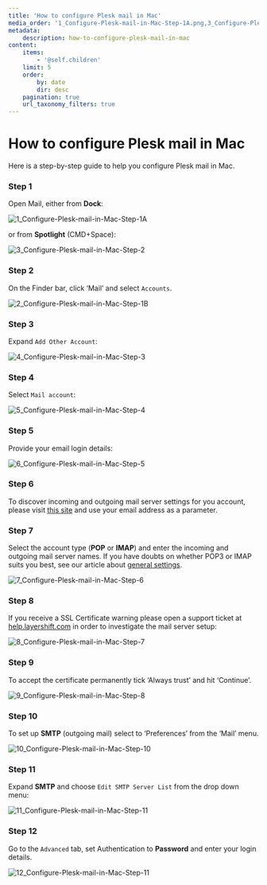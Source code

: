 ```yaml
---
title: 'How to configure Plesk mail in Mac'
media_order: '1_Configure-Plesk-mail-in-Mac-Step-1A.png,3_Configure-Plesk-mail-in-Mac-Step-2.png,2_Configure-Plesk-mail-in-Mac-Step-1B.png,4_Configure-Plesk-mail-in-Mac-Step-3.png,9_Configure-Plesk-mail-in-Mac-Step-8.png,8_Configure-Plesk-mail-in-Mac-Step-7.png,7_Configure-Plesk-mail-in-Mac-Step-6.png,5_Configure-Plesk-mail-in-Mac-Step-4.png,6_Configure-Plesk-mail-in-Mac-Step-5.png,10_Configure-Plesk-mail-in-Mac-Step-10.png,11_Configure-Plesk-mail-in-Mac-Step-11.png,12_Configure-Plesk-mail-in-Mac-Step-11.png'
metadata:
    description: how-to-configure-plesk-mail-in-mac
content:
    items:
        - '@self.children'
    limit: 5
    order:
        by: date
        dir: desc
    pagination: true
    url_taxonomy_filters: true
---
```


# How to configure Plesk mail in Mac

Here is a step-by-step guide to help you configure Plesk mail in Mac.

### Step 1

Open Mail, either from **Dock**:

![1_Configure-Plesk-mail-in-Mac-Step-1A](1_Configure-Plesk-mail-in-Mac-Step-1A.png "1_Configure-Plesk-mail-in-Mac-Step-1A")

or from **Spotlight** (CMD+Space):

![3_Configure-Plesk-mail-in-Mac-Step-2](3_Configure-Plesk-mail-in-Mac-Step-2.png "3_Configure-Plesk-mail-in-Mac-Step-2")

### Step 2

On the Finder bar, click ‘Mail’ and select `Accounts`.

![2_Configure-Plesk-mail-in-Mac-Step-1B](2_Configure-Plesk-mail-in-Mac-Step-1B.png "2_Configure-Plesk-mail-in-Mac-Step-1B")

### Step 3

Expand `Add Other Account`:

![4_Configure-Plesk-mail-in-Mac-Step-3](4_Configure-Plesk-mail-in-Mac-Step-3.png "4_Configure-Plesk-mail-in-Mac-Step-3")

### Step 4

Select `Mail account`:

![5_Configure-Plesk-mail-in-Mac-Step-4](5_Configure-Plesk-mail-in-Mac-Step-4.png "5_Configure-Plesk-mail-in-Mac-Step-4")

### Step 5

Provide your email login details:
    
![6_Configure-Plesk-mail-in-Mac-Step-5](6_Configure-Plesk-mail-in-Mac-Step-5.png "6_Configure-Plesk-mail-in-Mac-Step-5")

### Step 6

To discover incoming and outgoing mail server settings for you account, please visit [this site](https://info.layershift.com/mail/) and use your email address as a parameter.

### Step 7

Select the account type (**POP** or **IMAP**) and enter the incoming and outgoing mail server names.
If you have doubts on whether POP3 or IMAP suits you best, see our article about [general settings](/cloud-vps/email/how-to-configure-plesk-mail#incoming-mail-settings).

![7_Configure-Plesk-mail-in-Mac-Step-6](7_Configure-Plesk-mail-in-Mac-Step-6.png "7_Configure-Plesk-mail-in-Mac-Step-6")

### Step 8

If you receive a SSL Certificate warning please open a support ticket at [help.layershift.com](https://help.layershift.com) in order to investigate the mail server setup:

![8_Configure-Plesk-mail-in-Mac-Step-7](8_Configure-Plesk-mail-in-Mac-Step-7.png "8_Configure-Plesk-mail-in-Mac-Step-7")

### Step 9

To accept the certificate permanently tick ‘Always trust’ and hit ‘Continue’.

![9_Configure-Plesk-mail-in-Mac-Step-8](9_Configure-Plesk-mail-in-Mac-Step-8.png "9_Configure-Plesk-mail-in-Mac-Step-8")

### Step 10

To set up **SMTP** (outgoing mail) select to ‘Preferences’ from the ‘Mail’ menu.

![10_Configure-Plesk-mail-in-Mac-Step-10](10_Configure-Plesk-mail-in-Mac-Step-10.png "10_Configure-Plesk-mail-in-Mac-Step-10")

### Step 11

Expand **SMTP** and choose `Edit SMTP Server List` from the drop down menu:

![11_Configure-Plesk-mail-in-Mac-Step-11](11_Configure-Plesk-mail-in-Mac-Step-11.png "11_Configure-Plesk-mail-in-Mac-Step-11")

### Step 12

Go to the `Advanced` tab, set Authentication to **Password** and enter your login details.
    
![12_Configure-Plesk-mail-in-Mac-Step-11](12_Configure-Plesk-mail-in-Mac-Step-11.png "12_Configure-Plesk-mail-in-Mac-Step-11")
